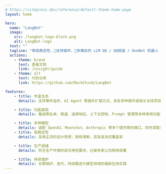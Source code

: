 ```yaml
---
# https://vitepress.dev/reference/default-theme-home-page
layout: home

hero:
  name: "LangBot"
  image:
    src: /langbot-logo-block.png
    alt: LangBot-logo
  text: ""
  tagline: "😎高稳定性、🧩支持插件、🦄多模态的 LLM QQ / QQ频道 / OneBot 机器人 / Agent 平台"
  actions:
    - theme: brand
      text: 查看文档
      link: /insight/guide
    - theme: alt
      text: 代码仓库
      link: https://github.com/RockChinQ/LangBot

features:
    - title: 丰富生态
      details: 支持事件监听、AI Agent 等插件扩展方式，具有多种插件或相关支持项目

    - title: 功能直观
      details: 集成黑名单、限速、选择响应、上下文控制、Prompt 管理等多种常用功能

    - title: 多种模型
      details: 适配 OpenAI、Moonshot、Anthropic 等多个提供商的接口，同时深度支持 OneAPI
    - title: 高稳定性
      details: 采用主流的设计思想，架构清晰，具有高测试覆盖率

    - title: 生产就绪
      details: 符合生产环境的高可用性要求，已被多家公司商用部署

    - title: 持续维护
      details: 长期维护、迭代，持续跟进大模型领域的最新应用实践
---
```


